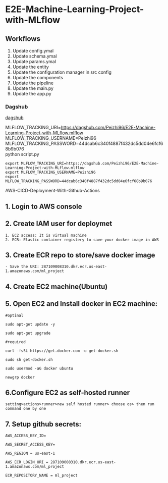 # E2E-Machine-Learning-Project-with-MLflow


## Workflows
1. Update config.ymal
2. Update schema.ymal
3. Update params.ymal
4. Update the entity
5. Update the configuration manager in src config
6. Update the components
7. Update the pipeline
8. Update the main.py
9. Update the app.py

### Dagshub
[dagshub](https://dagshub.com/)

MLFLOW_TRACKING_URI=https://dagshub.com/Peizhi96/E2E-Machine-Learning-Project-with-MLflow.mlflow \
MLFLOW_TRACKING_USERNAME=Peizhi96 \
MLFLOW_TRACKING_PASSWORD=44dcab6c340f4887f432dc5dd04e6fcf68b9b076 \
python script.py

```
export MLFLOW_TRACKING_URI=https://dagshub.com/Peizhi96/E2E-Machine-Learning-Project-with-MLflow.mlflow 
export MLFLOW_TRACKING_USERNAME=Peizhi96
export MLFLOW_TRACKING_PASSWORD=44dcab6c340f4887f432dc5dd04e6fcf68b9b076 
```
AWS-CICD-Deployment-With-Github-Actions
## 1. Login to AWS console

## 2. Create IAM user for deploymet
    1. EC2 access: It is virtual machine
    2. ECR: Elastic container registery to save your docker image in AWS

## 3. Create ECR repo to store/save docker image
    - Save the URI: 287109008310.dkr.ecr.us-east-1.amazonaws.com/ml_project

## 4. Create EC2 machine(Ubuntu)

## 5. Open EC2 and Install docker in EC2 machine:
    #optinal

	sudo apt-get update -y

	sudo apt-get upgrade
	
	#required

	curl -fsSL https://get.docker.com -o get-docker.sh

	sudo sh get-docker.sh

	sudo usermod -aG docker ubuntu

	newgrp docker

## 6.Configure EC2 as self-hosted runner
    setting>actions>runner>new self hosted runner> choose os> then run command one by one

## 7. Setup github secrets:
    AWS_ACCESS_KEY_ID=

    AWS_SECRET_ACCESS_KEY=

    AWS_REGION = us-east-1

    AWS_ECR_LOGIN_URI = 287109008310.dkr.ecr.us-east-1.amazonaws.com/ml_project

    ECR_REPOSITORY_NAME = ml_project